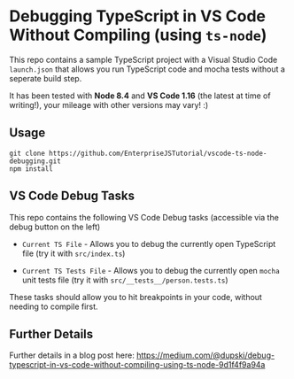 # Debugging TypeScript in VS Code Without Compiling (using `ts-node`)

This repo contains a sample TypeScript project with a Visual Studio Code `launch.json` that
allows you run TypeScript code and mocha tests without a seperate build step.

It has been tested with **Node 8.4** and **VS Code 1.16** (the latest at time of writing!),
your mileage with other versions may vary! :)

## Usage

```
git clone https://github.com/EnterpriseJSTutorial/vscode-ts-node-debugging.git
npm install
```

## VS Code Debug Tasks

This repo contains the following VS Code Debug tasks (accessible via the debug button on the left)

 * `Current TS File` - Allows you to debug the currently open TypeScript file (try it with `src/index.ts`)

 * `Current TS Tests File` - Allows you to debug the currently open `mocha` unit tests file (try it with `src/__tests__/person.tests.ts`)

These tasks should allow you to hit breakpoints in your code, without needing to compile first.

## Further Details

Further details in a blog post here:
https://medium.com/@dupski/debug-typescript-in-vs-code-without-compiling-using-ts-node-9d1f4f9a94a

